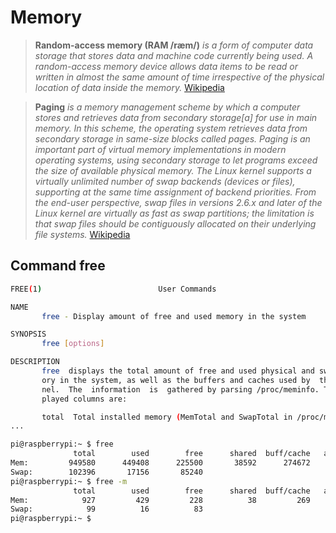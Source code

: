 # Memory

> __Random-access memory (RAM /ræm/)__ _is a form of computer data storage that stores data and machine code currently being used. A random-access memory device allows data items to be read or written in almost the same amount of time irrespective of the physical location of data inside the memory._ [Wikipedia](https://en.wikipedia.org/wiki/Random-access_memory)

> __Paging__ _is a memory management scheme by which a computer stores and retrieves data from secondary storage[a] for use in main memory. In this scheme, the operating system retrieves data from secondary storage in same-size blocks called pages. Paging is an important part of virtual memory implementations in modern operating systems, using secondary storage to let programs exceed the size of available physical memory._ _The Linux kernel supports a virtually unlimited number of swap backends (devices or files), supporting at the same time assignment of backend priorities._ _From the end-user perspective, swap files in versions 2.6.x and later of the Linux kernel are virtually as fast as swap partitions; the limitation is that swap files should be contiguously allocated on their underlying file systems._ [Wikipedia](https://en.wikipedia.org/wiki/Paging)

## Command free

```sh
FREE(1)                          User Commands                         FREE(1)

NAME
       free - Display amount of free and used memory in the system

SYNOPSIS
       free [options]

DESCRIPTION
       free  displays the total amount of free and used physical and swap mem‐
       ory in the system, as well as the buffers and caches used by  the  ker‐
       nel.  The  information  is  gathered by parsing /proc/meminfo. The dis‐
       played columns are:

       total  Total installed memory (MemTotal and SwapTotal in /proc/meminfo)
...
```

```sh
pi@raspberrypi:~ $ free
              total        used        free      shared  buff/cache   available
Mem:         949580      449408      225500       38592      274672      409512
Swap:        102396       17156       85240
pi@raspberrypi:~ $ free -m
              total        used        free      shared  buff/cache   available
Mem:            927         429         228          38         269         408
Swap:            99          16          83
pi@raspberrypi:~ $ 
```